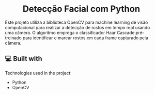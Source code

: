 <h1 align="center" id="title">Detecção Facial com Python</h1>

<p id="description">Este projeto utiliza a biblioteca OpenCV para machine learning de visão computacional para realizar a detecção de rostos em tempo real usando uma câmera. O algoritmo emprega o classificador Haar Cascade pré-treinado para identificar e marcar rostos em cada frame capturado pela câmera.</p>

  
  
<h2>💻 Built with</h2>

Technologies used in the project:

*   Python
*   OpenCV
